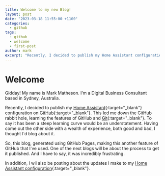 ```yaml
---
title: Welcome to my new Blog!
layout: post
date: "2023-03-18 11:55:00 +1100"
categories:
  - github
tags:
  - github
  - welcome
  - first-post
author: mark
excerpt: "Recently, I decided to publish my Home Assistant configuration on GitHub. This led me down the GitHub rabbit hole, learning the features of GitHub and Git."
---
```


# Welcome

Gidday! My name is Mark Matheson. I'm a Digital Business Consultant based in Sydney, Australia.

<!--more-->

Recently, I decided to publish my [Home Assistant](https://home-assistant.io){:target="\_blank"} configuration on [GitHub](https://github.com){:target="\_blank"}. This led me down the GitHub rabbit hole, learning the features of GitHub and [Git](https://git-scm.com/){:target="\_blank"}. To say it has been a steep learning curve would be an understatement. Having come out the other side with a wealth of experience, both good and bad, I thought I'd blog about it.

So, this blog, generated using GitHub Pages, making this another feature of GitHub that I've used. One of the next blogs will be about the process to get it published. And I have to say, it was incredibly frustrating.

In addition, I wil also be posting about the updates I make to my [Home Assistant configuration](https://github.com/nzrunner/home-assistant){:target="\_blank"}.
